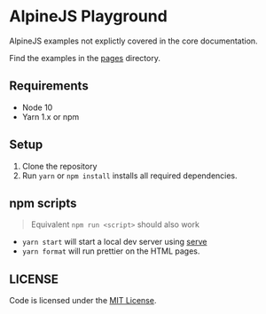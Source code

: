 # AlpineJS Playground

AlpineJS examples not explictly covered in the core documentation.

Find the examples in the [pages](./pages) directory.

## Requirements

- Node 10
- Yarn 1.x or npm

## Setup

1. Clone the repository
2. Run `yarn` or `npm install` installs all required dependencies.

## npm scripts

> Equivalent `npm run <script>` should also work

- `yarn start` will start a local dev server using [serve](https://github.com/zeit/serve)
- `yarn format` will run prettier on the HTML pages.

## LICENSE

Code is licensed under the [MIT License](./LICENSE).
